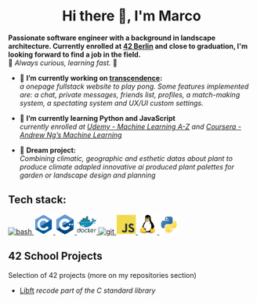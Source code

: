 <h1 align="center">Hi there 👋, I'm Marco</h1>
<!-- <h3 align="center">A passionate software engineer located in Berlin</h3> -->


**Passionate software engineer with a background in landscape architecture. Currently enrolled at [42 Berlin](https://42berlin.de/) and close to graduation, I'm looking forward to find a job in the field.**  
🐙 *Always curious, learning fast.* 🐙  



- 🔭 **I’m currently working on [transcendence](https://github.com/sidechained/transcendence):**  
*a onepage fullstack website to play pong. Some features implemented are: a chat, private messages, friends list, profiles, a match-making system, a spectating system and UX/UI custom settings.*

- 🌱 **I’m currently learning Python and JavaScript**  
*currently enrolled at [Udemy - Machine Learning A-Z](https://www.udemy.com/course/machinelearning/) and [Coursera - Andrew Ng’s Machine Learning](https://www.coursera.org/specializations/machine-learning-introduction)*

- 🚀 **Dream project:**  
*Combining climatic, geographic and esthetic datas about plant to produce climate adapled innovative ai produced plant palettes for garden or landscape design and planning*


## Tech stack:
<p align="left"> <a href="https://www.gnu.org/software/bash/" target="_blank" rel="noreferrer"> <img src="https://www.vectorlogo.zone/logos/gnu_bash/gnu_bash-icon.svg" alt="bash" width="40" height="40"/> </a> <a href="https://www.cprogramming.com/" target="_blank" rel="noreferrer"> <img src="https://raw.githubusercontent.com/devicons/devicon/master/icons/c/c-original.svg" alt="c" width="40" height="40"/> </a> <a href="https://www.w3schools.com/cpp/" target="_blank" rel="noreferrer"> <img src="https://raw.githubusercontent.com/devicons/devicon/master/icons/cplusplus/cplusplus-original.svg" alt="cplusplus" width="40" height="40"/> </a> <a href="https://www.docker.com/" target="_blank" rel="noreferrer"> <img src="https://raw.githubusercontent.com/devicons/devicon/master/icons/docker/docker-original-wordmark.svg" alt="docker" width="40" height="40"/> </a> <a href="https://git-scm.com/" target="_blank" rel="noreferrer"> <img src="https://www.vectorlogo.zone/logos/git-scm/git-scm-icon.svg" alt="git" width="40" height="40"/> </a> <a href="https://developer.mozilla.org/en-US/docs/Web/JavaScript" target="_blank" rel="noreferrer"> <img src="https://raw.githubusercontent.com/devicons/devicon/master/icons/javascript/javascript-original.svg" alt="javascript" width="40" height="40"/> </a> <a href="https://www.linux.org/" target="_blank" rel="noreferrer"> <img src="https://raw.githubusercontent.com/devicons/devicon/master/icons/linux/linux-original.svg" alt="linux" width="40" height="40"/> </a> <a href="https://www.python.org" target="_blank" rel="noreferrer"> <img src="https://raw.githubusercontent.com/devicons/devicon/master/icons/python/python-original.svg" alt="python" width="40" height="40"/> </a> </p>


## 42 School Projects
Selection of 42 projects (more on my repositories section)

- [Libft](https://github.com/mvomiero/42_libft) *recode part of the C standard library*




<!--
**mvomiero/mvomiero** is a ✨ _special_ ✨ repository because its `README.md` (this file) appears on your GitHub profile.

Here are some ideas to get you started:

- 🔭 I’m currently working on ...
- 🌱 I’m currently learning ...
- 👯 I’m looking to collaborate on ...
- 🤔 I’m looking for help with ...
- 💬 Ask me about ...
- 📫 How to reach me: ...
- 😄 Pronouns: ...
- ⚡ Fun fact: ...
-->
